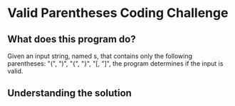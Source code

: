 # Valid Parentheses Coding Challenge

## What does this program do?
Given an input string, named s, that contains only the following parentheses: "(", ")", "{", "}", "[, "]", the program determines if the input is valid.

## Understanding the solution
